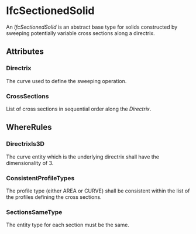 # IfcSectionedSolid

An _IfcSectionedSolid_ is an abstract base type for solids constructed by sweeping potentially variable cross sections along a directrix.

## Attributes

### Directrix
The curve used to define the sweeping operation.

### CrossSections
List of cross sections in sequential order along the _Directrix_.

## WhereRules

### DirectrixIs3D
The curve entity which is the underlying directrix shall have the dimensionality of 3.

### ConsistentProfileTypes
The profile type (either AREA or CURVE) shall be consistent within the list of the profiles defining the cross sections.

### SectionsSameType
The entity type for each section must be the same.
